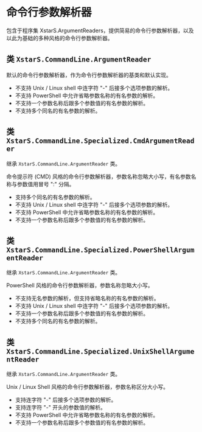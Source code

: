 ﻿# 命令行参数解析器

包含于程序集 XstarS.ArgumentReaders，提供简易的命令行参数解析器，以及以此为基础的多种风格的命令行参数解析器。

## 类 `XstarS.CommandLine.ArgumentReader`

默认的命令行参数解析器，作为命令行参数解析器的基类和默认实现。

* 不支持 Unix / Linux shell 中连字符 "-" 后接多个选项参数的解析。
* 不支持 PowerShell 中允许省略参数名称的有名参数的解析。
* 不支持一个参数名称后跟多个参数值的有名参数的解析。
* 不支持多个同名的有名参数的解析。

## 类 `XstarS.CommandLine.Specialized.CmdArgumentReader`

继承 `XstarS.CommandLine.ArgumentReader` 类。

命令提示符 (CMD) 风格的命令行参数解析器，参数名称忽略大小写，有名参数名称与参数值用冒号 ":" 分隔。

* 支持多个同名的有名参数的解析。
* 不支持 Unix / Linux shell 中连字符 "-" 后接多个选项参数的解析。
* 不支持 PowerShell 中允许省略参数名称的有名参数的解析。
* 不支持一个参数名称后跟多个参数值的有名参数的解析。

## 类 `XstarS.CommandLine.Specialized.PowerShellArgumentReader`

继承 `XstarS.CommandLine.ArgumentReader` 类。

PowerShell 风格的命令行参数解析器，参数名称忽略大小写。

* 不支持无名参数的解析，但支持省略名称的有名参数的解析。
* 不支持 Unix / Linux shell 中连字符 "-" 后接多个选项参数的解析。
* 不支持一个参数名称后跟多个参数值的有名参数的解析。
* 不支持多个同名的有名参数的解析。

## 类 `XstarS.CommandLine.Specialized.UnixShellArgumentReader`

继承 `XstarS.CommandLine.ArgumentReader` 类。

Unix / Linux Shell 风格的命令行参数解析器，参数名称区分大小写。

* 支持连字符 "-" 后接多个选项参数的解析。
* 支持连字符 "-" 开头的参数值的解析。
* 不支持 PowerShell 中允许省略参数名称的有名参数的解析。
* 不支持一个参数名称后跟多个参数值的有名参数的解析。

